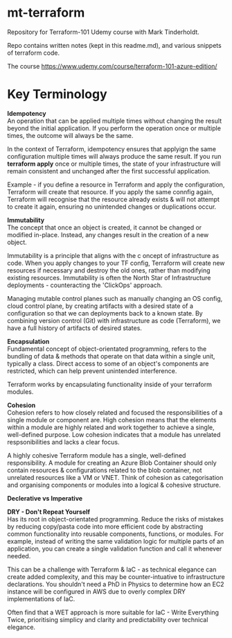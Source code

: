 # mt-terraform
Repository for Terraform-101 Udemy course with Mark Tinderholdt.

Repo contains written notes (kept in this readme.md), and various snippets of terraform code.

The course https://www.udemy.com/course/terraform-101-azure-edition/


# Key Terminology

<b>Idempotency</b><br> An operation that can be applied multiple times without changing the result beyond the initial application. If you perform the operation once or multiple times, the outcome will always be the same.


In the context of Terraform, idempotency ensures that applyign the same configuration multiple times will always produce the same result. If you run **terraform apply** once or multiple times, the state of your infrastructure will remain consistent and unchanged after the first successful application. 

Example - if you define a resource in Terraform and apply the configuration, Terraform will create that resource. If you apply the same connfig again, Terraform will recognise that the resource already exists & will not attempt to create it again, ensuring no unintended changes or duplications occur.


<b>Immutability</b><br> The concept that once an object is created, it cannot be changed or modified in-place. Instead, any changes result in the creation of a new object. 


Immutability is a principle that aligns with the c oncept of infrastructure as code. When you apply changes to your TF config, Terraform will create new resources if necessary and destroy the old ones, rather than modifying existing resources. Immutability is often the North Star of Infrastructure deployments - counteracting the 'ClickOps' approach.

Managing mutable control planes such as manually changing an OS config, cloud control plane, by creating artifacts with a desired state of a configuration so that we can deployments back to a known state. By combining version control (Git) with infrastructure as code (Terraform), we have a full history of artifacts of desired states.

<b>Encapsulation</b></br> Fundamental concept of object-orientated programming, refers to the bundling of data & methods that operate on that data within a single unit, typically a class. Direct access to some of an object's components are restricted, which can help prevent unintended interference.

Terraform works by encapsulating functionality inside of your terraform modules. 

<b>Cohesion</b><br> Cohesion refers to how closely related and focused the responsibilities of a single module or component are. High cohesion means that the elements within a module are highly related and work together to achieve a single, well-defined purpose. Low cohesion indicates that a module has unrelated respsonibilities and lacks a clear focus.

A highly cohesive Terraform module has a single, well-defined responsibility. A module for creating an Azure Blob Container should only contain resources & configurations related to the blob container, not unrelated resources like a VM or VNET. Think of cohesion as categorisation and organising components or modules into a logical & cohesive structure.

<b>Declerative vs Imperative</b><br> 

<b>DRY - Don't Repeat Yourself</b><br> Has its root in object-orientated programming. Reduce the risks of mistakes by reducing copy/pasta code into more efficient code by abstracting common functionality into reusable components, functions, or modules. For example, instead of writing the same validation logic for multiple parts of an application, you can create a single validation function and call it whenever needed.

This can be a challenge with Terraform & IaC - as technical elegance can create added complexity, and this may be counter-intuative to infrastructure declarations. You shouldn't need a PhD in Physics to determine how an EC2 instance will be configured in AWS due to overly complex DRY implementations of IaC.

Often find that a WET approach is more suitable for IaC - Write Everything Twice, prioritising simplicy and clarity and predictability over technical elegance. 